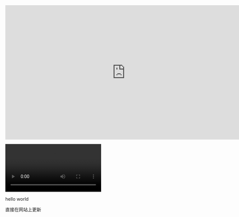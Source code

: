 <iframe width="750" height="422" src="https://www.youtube.com/embed/D_uLM5i0Z4c" title="YouTube video player" frameborder="0" allow="accelerometer; autoplay; clipboard-write; encrypted-media; gyroscope; picture-in-picture" allowfullscreen></iframe>

<video controls="" name="media"><source src="https://files.gitbook.com/v0/b/gitbook-x-prod.appspot.com/o/spaces%2FNqRCb1J7tnEkGhIuXgMs%2Fuploads%2F2n33OIAJPS88m25EAqhJ%2Flet-it-be-backing-track.mp3?alt=media&amp;token=52519b58-80fd-4130-8c18-e158c91c301d" type="audio/mpeg"></video>

hello world

直接在网站上更新
